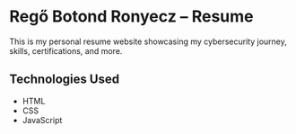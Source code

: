 # Regő Botond Ronyecz – Resume

This is my personal resume website showcasing my cybersecurity journey, skills, certifications, and more.

## Technologies Used
- HTML
- CSS
- JavaScript
